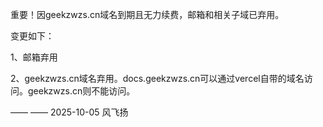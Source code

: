 重要！因geekzwzs.cn域名到期且无力续费，邮箱和相关子域已弃用。

变更如下：

1、邮箱弃用

2、geekzwzs.cn域名弃用。docs.geekzwzs.cn可以通过vercel自带的域名访问。geekzwzs.cn则不能访问。

—— —— 2025-10-05 风飞扬
